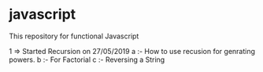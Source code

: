 # javascript
This repository for functional Javascript

1 => Started Recursion on 27/05/2019
    a :- How to use recusion for genrating powers.
    b :- For Factorial
    c :- Reversing a String
